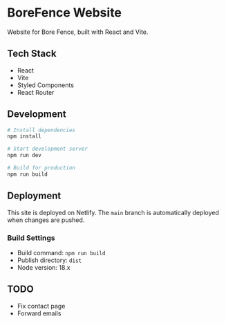 # BoreFence Website

Website for Bore Fence, built with React and Vite.

## Tech Stack

- React
- Vite
- Styled Components
- React Router

## Development

```bash
# Install dependencies
npm install

# Start development server
npm run dev

# Build for production
npm run build
```

## Deployment

This site is deployed on Netlify. The `main` branch is automatically deployed when changes are pushed.

### Build Settings
- Build command: `npm run build`
- Publish directory: `dist`
- Node version: 18.x



## TODO

- Fix contact page
- Forward emails